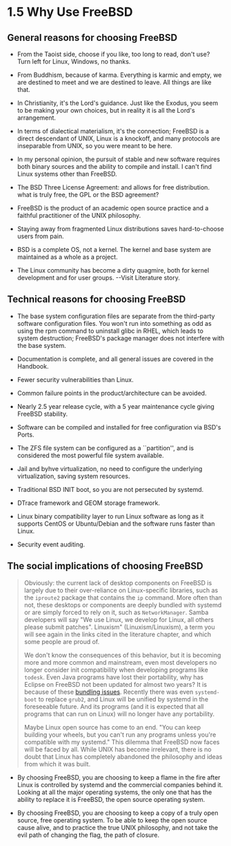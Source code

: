 # 1.5 Why Use FreeBSD

## General reasons for choosing FreeBSD

 - From the Taoist side, choose if you like, too long to read, don't use? Turn left for Linux, Windows, no thanks.

 - From Buddhism, because of karma. Everything is karmic and empty, we are destined to meet and we are destined to leave. All things are like that.

 - In Christianity, it's the Lord's guidance. Just like the Exodus, you seem to be making your own choices, but in reality it is all the Lord's arrangement.

 - In terms of dialectical materialism, it's the connection; FreeBSD is a direct descendant of UNIX, Linux is a knockoff, and many protocols are inseparable from UNIX, so you were meant to be here.

 - In my personal opinion, the pursuit of stable and new software requires both binary sources and the ability to compile and install. I can't find Linux systems other than FreeBSD.

 - The BSD Three License Agreement: and allows for free distribution. what is truly free, the GPL or the BSD agreement?

 - FreeBSD is the product of an academic open source practice and a faithful practitioner of the UNIX philosophy.

 - Staying away from fragmented Linux distributions saves hard-to-choose users from pain.

 - BSD is a complete OS, not a kernel. The kernel and base system are maintained as a whole as a project.

 - The Linux community has become a dirty quagmire, both for kernel development and for user groups. --Visit Literature story.

## Technical reasons for choosing FreeBSD

 - The base system configuration files are separate from the third-party software configuration files. You won't run into something as odd as using the rpm command to uninstall glibc in RHEL, which leads to system destruction; FreeBSD's package manager does not interfere with the base system.

 - Documentation is complete, and all general issues are covered in the Handbook.

 - Fewer security vulnerabilities than Linux.

 - Common failure points in the product/architecture can be avoided.

 - Nearly 2.5 year release cycle, with a 5 year maintenance cycle giving FreeBSD stability.

 - Software can be compiled and installed for free configuration via BSD's Ports.

 - The ZFS file system can be configured as a ``partition'', and is considered the most powerful file system available.

 - Jail and byhve virtualization, no need to configure the underlying virtualization, saving system resources.

 - Traditional BSD INIT boot, so you are not persecuted by systemd.

 - DTrace framework and GEOM storage framework.

 - Linux binary compatibility layer to run Linux software as long as it supports CentOS or Ubuntu/Debian and the software runs faster than Linux.

 - Security event auditing.

## The social implications of choosing FreeBSD

> Obviously: the current lack of desktop components on FreeBSD is largely due to their over-reliance on Linux-specific libraries, such as the `iproute2` package that contains the `ip` command. More often than not, these desktops or components are deeply bundled with systemd or are simply forced to rely on it, such as `NetworkManager`. Samba developers will say "We use Linux, we develop for Linux, all others please submit patches". Linuxism" (Linuxism/Linuxism), a term you will see again in the links cited in the literature chapter, and which some people are proud of.
> 
> We don't know the consequences of this behavior, but it is becoming more and more common and mainstream, even most developers no longer consider init compatibility when developing programs like `todesk`. Even Java programs have lost their portability, why has Eclipse on FreeBSD not been updated for almost two years? It is because of these [bundling issues](https://git.eclipse.org/r/c/platform/eclipse.platform.swt/+/163641/). Recently there was even `systemd-boot` to replace `grub2`, and Linux will be unified by systemd in the foreseeable future. And its programs (and it is expected that all programs that can run on Linux) will no longer have any portability.
> 
> Maybe Linux open source has come to an end. "You can keep building your wheels, but you can't run any programs unless you're compatible with my systemd." This dilemma that FreeBSD now faces will be faced by all. While UNIX has become irrelevant, there is no doubt that Linux has completely abandoned the philosophy and ideas from which it was built.

 - By choosing FreeBSD, you are choosing to keep a flame in the fire after Linux is controlled by systemd and the commercial companies behind it. Looking at all the major operating systems, the only one that has the ability to replace it is FreeBSD, the open source operating system.

 - By choosing FreeBSD, you are choosing to keep a copy of a truly open source, free operating system. To be able to keep the open source cause alive, and to practice the true UNIX philosophy, and not take the evil path of changing the flag, the path of closure.
